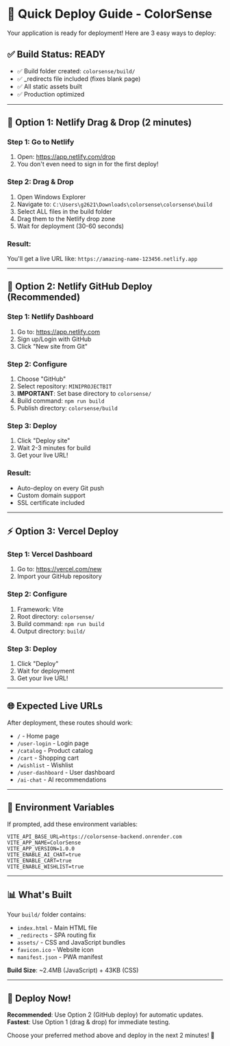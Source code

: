 # 🚀 Quick Deploy Guide - ColorSense

Your application is ready for deployment! Here are 3 easy ways to deploy:

## ✅ **Build Status: READY**
- ✅ Build folder created: `colorsense/build/`
- ✅ _redirects file included (fixes blank page)
- ✅ All static assets built
- ✅ Production optimized

---

## 🎯 **Option 1: Netlify Drag & Drop (2 minutes)**

### Step 1: Go to Netlify
1. Open: https://app.netlify.com/drop
2. You don't even need to sign in for the first deploy!

### Step 2: Drag & Drop
1. Open Windows Explorer
2. Navigate to: `C:\Users\g2621\Downloads\colorsense\colorsense\build`
3. Select ALL files in the build folder
4. Drag them to the Netlify drop zone
5. Wait for deployment (30-60 seconds)

### Result: 
You'll get a live URL like: `https://amazing-name-123456.netlify.app`

---

## 🔗 **Option 2: Netlify GitHub Deploy (Recommended)**

### Step 1: Netlify Dashboard
1. Go to: https://app.netlify.com
2. Sign up/Login with GitHub
3. Click "New site from Git"

### Step 2: Configure
1. Choose "GitHub"
2. Select repository: `MINIPROJECTBIT`
3. **IMPORTANT**: Set base directory to `colorsense/`
4. Build command: `npm run build`  
5. Publish directory: `colorsense/build`

### Step 3: Deploy
1. Click "Deploy site"
2. Wait 2-3 minutes for build
3. Get your live URL!

### Result:
- Auto-deploy on every Git push
- Custom domain support
- SSL certificate included

---

## ⚡ **Option 3: Vercel Deploy**

### Step 1: Vercel Dashboard  
1. Go to: https://vercel.com/new
2. Import your GitHub repository

### Step 2: Configure
1. Framework: Vite
2. Root directory: `colorsense/`  
3. Build command: `npm run build`
4. Output directory: `build/`

### Step 3: Deploy
1. Click "Deploy"
2. Wait for deployment
3. Get your live URL!

---

## 🌐 **Expected Live URLs**

After deployment, these routes should work:
- `/` - Home page
- `/user-login` - Login page  
- `/catalog` - Product catalog
- `/cart` - Shopping cart
- `/wishlist` - Wishlist
- `/user-dashboard` - User dashboard
- `/ai-chat` - AI recommendations

---

## 🔧 **Environment Variables**

If prompted, add these environment variables:
```
VITE_API_BASE_URL=https://colorsense-backend.onrender.com
VITE_APP_NAME=ColorSense
VITE_APP_VERSION=1.0.0
VITE_ENABLE_AI_CHAT=true
VITE_ENABLE_CART=true
VITE_ENABLE_WISHLIST=true
```

---

## 📊 **What's Built**

Your `build/` folder contains:
- `index.html` - Main HTML file
- `_redirects` - SPA routing fix
- `assets/` - CSS and JavaScript bundles  
- `favicon.ico` - Website icon
- `manifest.json` - PWA manifest

**Build Size**: ~2.4MB (JavaScript) + 43KB (CSS)

---

## 🎉 **Deploy Now!**

**Recommended**: Use Option 2 (GitHub deploy) for automatic updates.
**Fastest**: Use Option 1 (drag & drop) for immediate testing.

Choose your preferred method above and deploy in the next 2 minutes! 🚀
